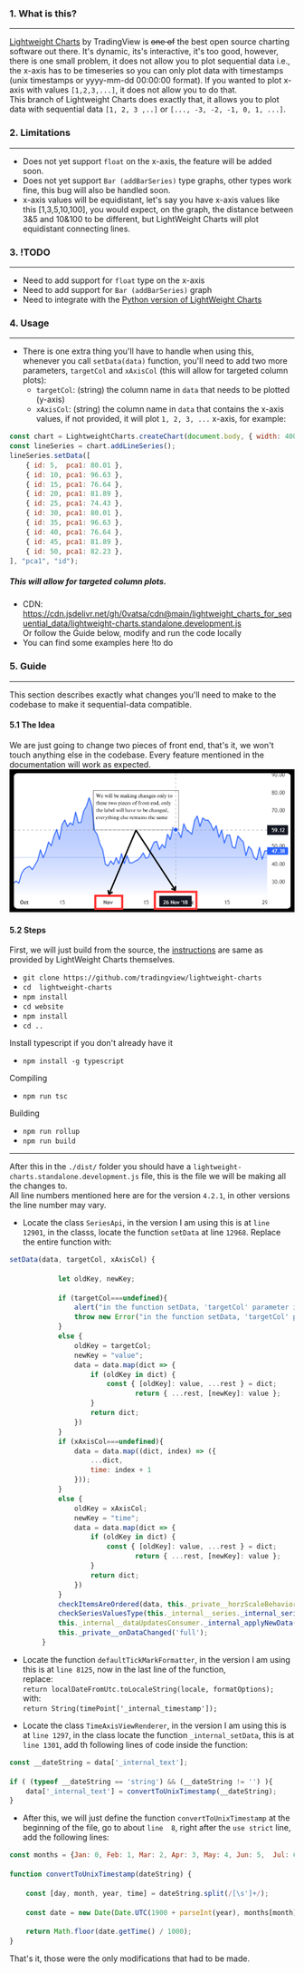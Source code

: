 ### 1. What is this?
------------
[Lightweight Charts](https://www.tradingview.com/lightweight-charts/ "Lightweight Charts") by TradingView is ~~one of~~ the best open source charting software out there. It's dynamic, its's interactive, it's too good, however, there is one small problem, it does not allow you to plot sequential data i.e., the x-axis has to be timeseries so you can only plot data with timestamps (unix timestamps or yyyy-mm-dd 00:00:00 format). If you wanted to plot x-axis with values `[1,2,3,...]`, it does not allow you to do that.  
This branch of Lightweight Charts does exactly that, it allows you to plot data with sequential data `[1, 2, 3 ,..]` or `[..., -3, -2, -1, 0, 1, ...]`.

### 2. Limitations
------------
- Does not yet support `float` on the x-axis, the feature will be added soon.
- Does not yet support `Bar (addBarSeries)` type graphs, other types work fine, this bug will also be handled soon.
- x-axis values will be equidistant, let's say you have x-axis values like this [1,3,5,10,100],
you would expect, on the graph, the distance between 3&5 and 10&100 to be different, but LightWeight Charts will plot equidistant connecting lines. 

### 3. !TODO
------------
- Need to add support for `float` type on the x-axis
- Need to add support for `Bar (addBarSeries)` graph
- Need to integrate with the [Python version of LightWeight Charts](https://github.com/louisnw01/lightweight-charts-python "Python version of LightWeight Charts")

### 4. Usage 
------------
- There is one extra thing you'll have to handle when using this,  
whenever you call `setData(data)` function, you'll need to add two more parameters, `targetCol` and `xAxisCol` (this will allow for targeted column plots):
	- `targetCol`: (string) the column name in `data` that needs to be plotted (y-axis) 
	- `xAxisCol`: (string) the column name in `data` that contains the x-axis values, if not provided, it will plot `1, 2, 3, ...` x-axis, for example:  
	
```javascript
const chart = LightweightCharts.createChart(document.body, { width: 400, height: 300, timeScale: {timeVisible: true, secondsVisible: true} });
const lineSeries = chart.addLineSeries();
lineSeries.setData([
    { id: 5,  pca1: 80.01 },
    { id: 10, pca1: 96.63 },
    { id: 15, pca1: 76.64 },
    { id: 20, pca1: 81.89 },
    { id: 25, pca1: 74.43 },
    { id: 30, pca1: 80.01 },
    { id: 35, pca1: 96.63 },
    { id: 40, pca1: 76.64 },
    { id: 45, pca1: 81.89 },
    { id: 50, pca1: 82.23 },
], "pca1", "id");
```
##### This will allow for targeted column plots. 
- CDN:  https://cdn.jsdelivr.net/gh/0vatsa/cdn@main/lightweight_charts_for_sequential_data/lightweight-charts.standalone.development.js  
Or follow the Guide below, modify and run the code locally
- You can find some examples here !to do

### 5. Guide 
------------
This section describes exactly what changes you'll need to make to the codebase to make it sequential-data compatible.
#### 5.1 The Idea
We are just going to change two pieces  of front end, that's it, we won't touch anything else in the codebase. Every feature mentioned in the documentation will work as expected. 
![](images/idea.png)

#### 5.2 Steps 
First, we will just build from the source, the [instructions](https://github.com/tradingview/lightweight-charts/blob/master/BUILDING.md "instructions") are same as provided by LightWeight Charts themselves. 
- `git clone https://github.com/tradingview/lightweight-charts`
- `cd  lightweight-charts`
- `npm install `
- `cd website`
- `npm install`
- `cd ..`

Install typescript if you don't already have it 
- `npm install -g typescript`

Compiling 
- `npm run tsc `

Building
- `npm run rollup`
- `npm run build`

------------
After this in the `./dist/` folder you should have a `lightweight-charts.standalone.development.js` file, this is the file we will be making all the changes to.  
All line numbers mentioned here are for the version `4.2.1`, in other versions the line number may vary.
- Locate the class `SeriesApi`, in the version I am using this is at `line 12901`, in the classs, locate the function `setData` at line `12968`. Replace the entire function with:  

```javascript
setData(data, targetCol, xAxisCol) {
			
			let oldKey, newKey;
			
			if (targetCol===undefined){
				alert("in the function setData, 'targetCol' parameter is required");
				throw new Error("in the function setData, 'targetCol' parameter is required");
			}
			else {
				oldKey = targetCol;
				newKey = "value";
				data = data.map(dict => {
					if (oldKey in dict) {
						const { [oldKey]: value, ...rest } = dict;
							   return { ...rest, [newKey]: value };
					}
					return dict;
				})
			}
			if (xAxisCol===undefined){
				data = data.map((dict, index) => ({
					...dict,
					time: index + 1
				}));    
			}
			else {
				oldKey = xAxisCol;
				newKey = "time";
				data = data.map(dict => {
					if (oldKey in dict) {
						const { [oldKey]: value, ...rest } = dict;
							   return { ...rest, [newKey]: value };
					}
					return dict;
				})
			}
			checkItemsAreOrdered(data, this._private__horzScaleBehavior);
			checkSeriesValuesType(this._internal__series._internal_seriesType(), data);
			this._internal__dataUpdatesConsumer._internal_applyNewData(this._internal__series, data);
			this._private__onDataChanged('full');
		}
```
- Locate the function `defaultTickMarkFormatter`, in the version I am using this is at `line 8125`, now in the last line of the function,  
replace:  
`return localDateFromUtc.toLocaleString(locale, formatOptions);`  
with:  
`return String(timePoint['_internal_timestamp']);`

- Locate the class `TimeAxisViewRenderer`, in the version I am using this is at `line 1297`, in the class locate the function `_internal_setData`, this is at `line 1301`, add th following lines of code inside the function:

```javascript
const __dateString = data['_internal_text'];

if ( (typeof __dateString == 'string') && (__dateString != '') ){
	data['_internal_text'] = convertToUnixTimestamp(__dateString);
}
```
- After this, we will just define the function `convertToUnixTimestamp` at the beginning of the file, go to about `line  8`, right after the `use strict` line, add the following lines:

```javascript
const months = {Jan: 0, Feb: 1, Mar: 2, Apr: 3, May: 4, Jun: 5,  Jul: 6, Aug: 7, Sep: 8, Oct: 9, Nov: 10, Dec: 11};
					  
function convertToUnixTimestamp(dateString) {

	const [day, month, year, time] = dateString.split(/[\s']+/);

	const date = new Date(Date.UTC(1900 + parseInt(year), months[month], parseInt(day), ...time.split(':').map(Number)));

	return Math.floor(date.getTime() / 1000);
}
```
That's it, those were the only modifications that had to be made.





